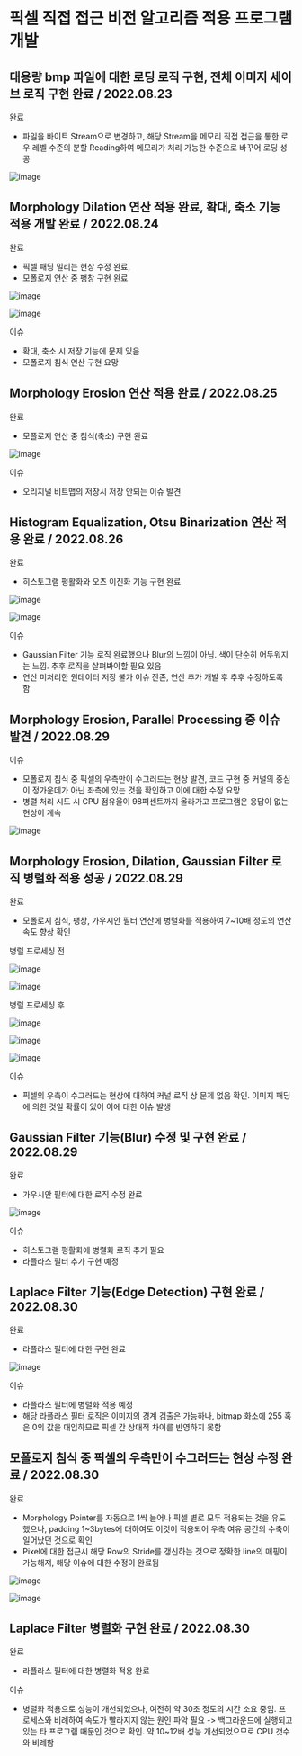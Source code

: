 # 픽셀 직접 접근 비전 알고리즘 적용 프로그램 개발

## 대용량 bmp 파일에 대한 로딩 로직 구현, 전체 이미지 세이브 로직 구현 완료 / 2022.08.23

완료
- 파일을 바이트 Stream으로 변경하고, 해당 Stream을 메모리 직접 접근을 통한 로우 레벨 수준의 분할 Reading하여 메모리가 처리 가능한 수준으로 바꾸어 로딩 성공

![image](https://user-images.githubusercontent.com/80696846/187153489-ae6e2f66-4648-4a9d-8f6d-87f70829dfa1.png)

## Morphology Dilation 연산 적용 완료, 확대, 축소 기능 적용 개발 완료 / 2022.08.24

완료
- 픽셀 패딩 밀리는 현상 수정 완료,
- 모폴로지 연산 중 팽창 구현 완료

![image](https://user-images.githubusercontent.com/80696846/187153700-5586d86a-fe5f-44d1-81f6-582ad16a2bd0.png)

![image](https://user-images.githubusercontent.com/80696846/187153444-cf27ff3c-eab4-47a1-89ab-2015d861d676.png)

이슈
- 확대, 축소 시 저장 기능에 문제 있음
- 모폴로지 침식 연산 구현 요망

## Morphology Erosion 연산 적용 완료 / 2022.08.25

완료
- 모폴로지 연산 중 침식(축소) 구현 완료

![image](https://user-images.githubusercontent.com/80696846/187153586-d223fe68-4c57-43ee-be9d-59d80d054f98.png)

이슈
- 오리지널 비트맵의 저장시 저장 안되는 이슈 발견

## Histogram Equalization, Otsu Binarization 연산 적용 완료 / 2022.08.26

완료
- 히스토그램 평활화와 오츠 이진화 기능 구현 완료

![image](https://user-images.githubusercontent.com/80696846/187153766-56467f2b-f607-463c-9601-e3b246d188ba.png)

![image](https://user-images.githubusercontent.com/80696846/187153824-01ccb0c5-a318-4989-92c9-ccfbfdd10c05.png)

이슈
- Gaussian Filter 기능 로직 완료했으나 Blur의 느낌이 아님. 색이 단순히 어두워지는 느낌. 추후 로직을 살펴봐야할 필요 있음
- 연산 미처리한 원데이터 저장 불가 이슈 잔존, 연산 추가 개발 후 추후 수정하도록 함

## Morphology Erosion, Parallel Processing 중 이슈 발견 / 2022.08.29

이슈
- 모폴로지 침식 중 픽셀의 우측만이 수그러드는 현상 발견, 코드 구현 중 커널의 중심이 정가운데가 아닌 좌측에 있는 것을 확인하고 이에 대한 수정 요망
- 병렬 처리 시도 시 CPU 점유율이 98퍼센트까지 올라가고 프로그램은 응답이 없는 현상이 계속 

![image](https://user-images.githubusercontent.com/80696846/187153961-877e655e-1105-4fe1-a2e8-5706f2bf75ea.png)

## Morphology Erosion, Dilation, Gaussian Filter 로직 병렬화 적용 성공 / 2022.08.29

완료
- 모폴로지 침식, 팽창, 가우시안 필터 연산에 병렬화를 적용하여 7~10배 정도의 연산 속도 향상 확인

병렬 프로세싱 전

![image](https://user-images.githubusercontent.com/80696846/187317595-3c7ba302-a153-4bbb-a2a2-222e45e64c89.png)

![image](https://user-images.githubusercontent.com/80696846/187317424-5f65a369-d3f1-4473-bdce-fae15a46d060.png)

병렬 프로세싱 후

![image](https://user-images.githubusercontent.com/80696846/187317689-20a17805-64b4-4a50-a6b2-513e4f91fa68.png)

![image](https://user-images.githubusercontent.com/80696846/187317004-027a250a-6cae-454e-8f0d-d341cd6925e6.png)

![image](https://user-images.githubusercontent.com/80696846/187154171-737cd69d-5e86-4fc3-aeed-2b0b67a8e42e.png)

이슈
- 픽셀의 우측이 수그러드는 현상에 대하여 커널 로직 상 문제 없음 확인. 이미지 패딩에 의한 것일 확률이 있어 이에 대한 이슈 발생

## Gaussian Filter 기능(Blur) 수정 및 구현 완료 / 2022.08.29

완료
- 가우시안 필터에 대한 로직 수정 완료

![image](https://user-images.githubusercontent.com/80696846/187154278-64f072c3-8961-4e4c-8122-bed3f8454f3d.png)

이슈
- 히스토그램 평활화에 병렬화 로직 추가 필요
- 라플라스 필터 추가 구현 예정

## Laplace Filter 기능(Edge Detection) 구현 완료 / 2022.08.30

완료
- 라플라스 필터에 대한 구현 완료

![image](https://user-images.githubusercontent.com/80696846/187328167-427e0127-af39-4f5f-8edc-80fd275d1f3c.png)

이슈
- 라플라스 필터에 병렬화 적용 예정
- 해당 라플라스 필터 로직은 이미지의 경계 검출은 가능하나, bitmap 화소에 255 혹은 0의 값을 대입하므로 픽셀 간 상대적 차이를 반영하지 못함

## 모폴로지 침식 중 픽셀의 우측만이 수그러드는 현상 수정 완료 / 2022.08.30

완료
- Morphology Pointer를 자동으로 1씩 늘어나 픽셀 별로 모두 적용되는 것을 유도했으나, padding 1~3bytes에 대하여도 이것이 적용되어 우측 여유 공간의 수축이 일어났던 것으로 확인
- Pixel에 대한 접근시 해당 Row의 Stride를 갱신하는 것으로 정확한 line의 매핑이 가능해져, 해당 이슈에 대한 수정이 완료됨

![image](https://user-images.githubusercontent.com/80696846/187332712-6694b5f2-d5e9-4030-8b36-3f6db17f759d.png)

![image](https://user-images.githubusercontent.com/80696846/187332644-4c78387e-9b0e-4496-85d8-88d8cc88cef5.png)

## Laplace Filter 병렬화 구현 완료 / 2022.08.30

완료
- 라플라스 필터에 대한 병렬화 적용 완료

이슈
- 병렬화 적용으로 성능이 개선되었으나, 여전히 약 30초 정도의 시간 소요 중임. 프로세스와 비례하여 속도가 빨라지지 않는 원인 파악 필요
-> 백그라운드에 실행되고 있는 타 프로그램 때문인 것으로 확인. 약 10~12배 성능 개선되었으므로 CPU 갯수와 비례함
